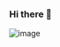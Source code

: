 ### Hi there 👋

<!--
**Bulletninja/bulletninja** is a ✨ _special_ ✨ repository because its `README.md` (this file) appears on your GitHub profile.

Here are some ideas to get you started:

- 🔭 I’m currently working on ...
- 🌱 I’m currently learning ...
- 👯 I’m looking to collaborate on ...
- 🤔 I’m looking for help with ...
- 💬 Ask me about ...
- 📫 How to reach me: ...
- 😄 Pronouns: ...
- ⚡ Fun fact: ...

My stats..

[![My Stats](https://github-readme-stats-six-steel-35.vercel.app/api?username=bulletninja&count_private=true&show_icons=true&theme=synthwave&show=discussions_started,prs_merged,prs_merged_percentage&hide=stars&custom_title=Bulletninja%27s%20yearly%20github%20stats)](https://shiptalkers.dev/compare?github=bulletninja&twitter=thebulletninja)




My top languages..

![My top languages](https://github-readme-stats-six-steel-35.vercel.app/api/top-langs?username=bulletninja&count_private=true&theme=synthwave&layout=donut)


Pins

![A pin](https://github-readme-stats-six-steel-35.vercel.app/api/pin?username=bulletninja&count_private=true&show_icons=true&theme=synthwave&repo=github-readme-stats)
-->

![image](https://github.com/Bulletninja/bulletninja/assets/71659/07dfec28-3028-4dd8-aada-ee630a44d7e9)
